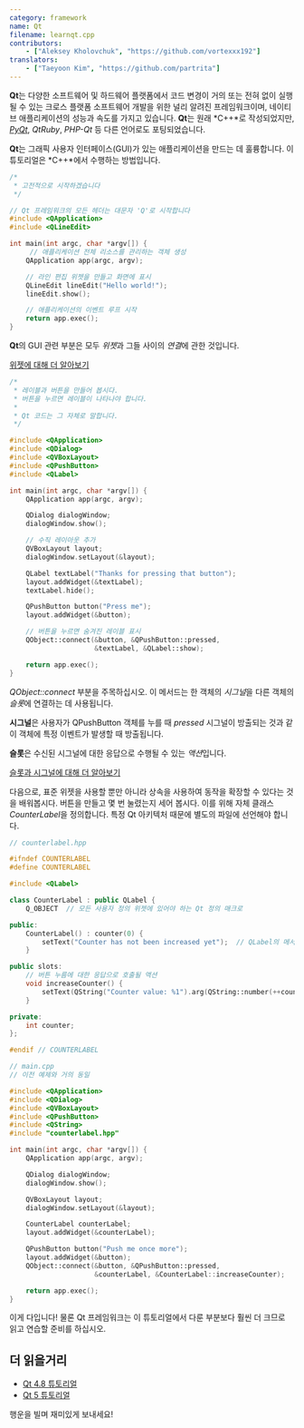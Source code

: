 ```yaml
---
category: framework
name: Qt
filename: learnqt.cpp
contributors:
    - ["Aleksey Kholovchuk", "https://github.com/vortexxx192"]
translators:
    - ["Taeyoon Kim", "https://github.com/partrita"]
---
```


**Qt**는 다양한 소프트웨어 및 하드웨어 플랫폼에서 코드 변경이 거의 또는 전혀 없이 실행될 수 있는 크로스 플랫폼 소프트웨어 개발을 위한 널리 알려진 프레임워크이며, 네이티브 애플리케이션의 성능과 속도를 가지고 있습니다. **Qt**는 원래 *C++*로 작성되었지만, *[PyQt](../pyqt/)*, *QtRuby*, *PHP-Qt* 등 다른 언어로도 포팅되었습니다.

**Qt**는 그래픽 사용자 인터페이스(GUI)가 있는 애플리케이션을 만드는 데 훌륭합니다. 이 튜토리얼은 *C++*에서 수행하는 방법입니다.

```c++
/*
 * 고전적으로 시작하겠습니다
 */

// Qt 프레임워크의 모든 헤더는 대문자 'Q'로 시작합니다
#include <QApplication>
#include <QLineEdit>

int main(int argc, char *argv[]) {
	 // 애플리케이션 전체 리소스를 관리하는 객체 생성
    QApplication app(argc, argv);

    // 라인 편집 위젯을 만들고 화면에 표시
    QLineEdit lineEdit("Hello world!");
    lineEdit.show();

    // 애플리케이션의 이벤트 루프 시작
    return app.exec();
}
```

**Qt**의 GUI 관련 부분은 모두 *위젯*과 그들 사이의 *연결*에 관한 것입니다.

[위젯에 대해 더 알아보기](http://doc.qt.io/qt-5/qtwidgets-index.html)

```c++
/*
 * 레이블과 버튼을 만들어 봅시다.
 * 버튼을 누르면 레이블이 나타나야 합니다.
 *
 * Qt 코드는 그 자체로 말합니다.
 */

#include <QApplication>
#include <QDialog>
#include <QVBoxLayout>
#include <QPushButton>
#include <QLabel>

int main(int argc, char *argv[]) {
    QApplication app(argc, argv);

    QDialog dialogWindow;
    dialogWindow.show();

    // 수직 레이아웃 추가
    QVBoxLayout layout;
    dialogWindow.setLayout(&layout);

    QLabel textLabel("Thanks for pressing that button");
    layout.addWidget(&textLabel);
    textLabel.hide();

    QPushButton button("Press me");
    layout.addWidget(&button);

    // 버튼을 누르면 숨겨진 레이블 표시
    QObject::connect(&button, &QPushButton::pressed,
                     &textLabel, &QLabel::show);

    return app.exec();
}
```

*QObject::connect* 부분을 주목하십시오. 이 메서드는 한 객체의 *시그널*을 다른 객체의 *슬롯*에 연결하는 데 사용됩니다.

**시그널**은 사용자가 QPushButton 객체를 누를 때 *pressed* 시그널이 방출되는 것과 같이 객체에 특정 이벤트가 발생할 때 방출됩니다.

**슬롯**은 수신된 시그널에 대한 응답으로 수행될 수 있는 *액션*입니다.

[슬롯과 시그널에 대해 더 알아보기](http://doc.qt.io/qt-5/signalsandslots.html)


다음으로, 표준 위젯을 사용할 뿐만 아니라 상속을 사용하여 동작을 확장할 수 있다는 것을 배워봅시다. 버튼을 만들고 몇 번 눌렸는지 세어 봅시다. 이를 위해 자체 클래스 *CounterLabel*을 정의합니다. 특정 Qt 아키텍처 때문에 별도의 파일에 선언해야 합니다.

```c++
// counterlabel.hpp

#ifndef COUNTERLABEL
#define COUNTERLABEL

#include <QLabel>

class CounterLabel : public QLabel {
    Q_OBJECT  // 모든 사용자 정의 위젯에 있어야 하는 Qt 정의 매크로

public:
    CounterLabel() : counter(0) {
        setText("Counter has not been increased yet");  // QLabel의 메서드
    }

public slots:
    // 버튼 누름에 대한 응답으로 호출될 액션
    void increaseCounter() {
        setText(QString("Counter value: %1").arg(QString::number(++counter)));
    }

private:
    int counter;
};

#endif // COUNTERLABEL
```

```c++
// main.cpp
// 이전 예제와 거의 동일

#include <QApplication>
#include <QDialog>
#include <QVBoxLayout>
#include <QPushButton>
#include <QString>
#include "counterlabel.hpp"

int main(int argc, char *argv[]) {
    QApplication app(argc, argv);

    QDialog dialogWindow;
    dialogWindow.show();

    QVBoxLayout layout;
    dialogWindow.setLayout(&layout);

    CounterLabel counterLabel;
    layout.addWidget(&counterLabel);

    QPushButton button("Push me once more");
    layout.addWidget(&button);
    QObject::connect(&button, &QPushButton::pressed,
                     &counterLabel, &CounterLabel::increaseCounter);

    return app.exec();
}
```

이게 다입니다! 물론 Qt 프레임워크는 이 튜토리얼에서 다룬 부분보다 훨씬 더 크므로 읽고 연습할 준비를 하십시오.

## 더 읽을거리

- [Qt 4.8 튜토리얼](http://doc.qt.io/qt-4.8/tutorials.html)
- [Qt 5 튜토리얼](http://doc.qt.io/qt-5/qtexamplesandtutorials.html)

행운을 빌며 재미있게 보내세요!
